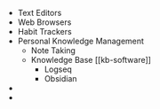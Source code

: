 - Text Editors
- Web Browsers
- Habit Trackers
- Personal Knowledge Management
	- Note Taking
	- Knowledge Base [[kb-software]]
		- Logseq
		- Obsidian
-
-